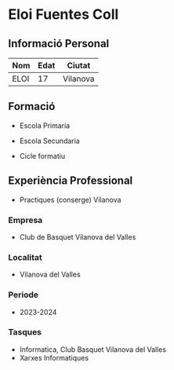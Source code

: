 # Eloi Fuentes Coll

## Informació Personal


| Nom      | Edat | Ciutat     |
|----------|------|------------|
| ELOI     | 17   | Vilanova   |
 ## Formació


- Escola Primaria


- Escola Secundaria


- Cicle formatiu
## Experiència Professional
- Practiques (conserge) Vilanova


### Empresa


- Club de Basquet Vilanova del Valles
### Localitat


- Vilanova del Valles
### Periode


- 2023-2024
### Tasques
- Informatica, Club Basquet Vilanova del Valles
- Xarxes Informatiques
